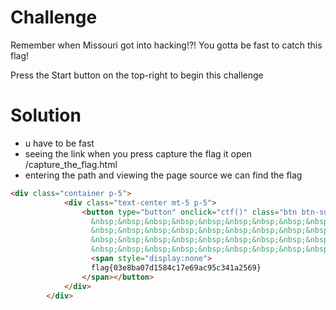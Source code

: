 # Challenge 

Remember when Missouri got into hacking!?! You gotta be fast to catch this flag!

Press the Start button on the top-right to begin this challenge

# Solution 

- u have to be fast 
- seeing the link when you press capture the flag it open /capture_the_flag.html
- entering the path and viewing the page source we can find the flag

```html
<div class="container p-5">
            <div class="text-center mt-5 p-5">
                <button type="button" onclick="ctf()" class="btn btn-success"><h1>Your flag is:<br>
                  &nbsp;&nbsp;&nbsp;&nbsp;&nbsp;&nbsp;&nbsp;&nbsp;&nbsp;&nbsp;&nbsp;&nbsp;&nbsp;&nbsp;&nbsp;&nbsp;&nbsp;&nbsp;&nbsp;&nbsp;&nbsp;
                  &nbsp;&nbsp;&nbsp;&nbsp;&nbsp;&nbsp;&nbsp;&nbsp;&nbsp;&nbsp;&nbsp;&nbsp;&nbsp;&nbsp;&nbsp;&nbsp;&nbsp;&nbsp;&nbsp;&nbsp;&nbsp;
                  &nbsp;&nbsp;&nbsp;&nbsp;&nbsp;&nbsp;&nbsp;&nbsp;&nbsp;&nbsp;&nbsp;&nbsp;&nbsp;&nbsp;&nbsp;&nbsp;&nbsp;&nbsp;&nbsp;&nbsp;&nbsp;
                  &nbsp;&nbsp;&nbsp;&nbsp;&nbsp;&nbsp;&nbsp;&nbsp;&nbsp;&nbsp;&nbsp;&nbsp;&nbsp;&nbsp;&nbsp;&nbsp;&nbsp;&nbsp;&nbsp;&nbsp;&nbsp;
                  <span style="display:none">
                  flag{03e8ba07d1584c17e69ac95c341a2569}
                </span></button>
            </div>
        </div>
```